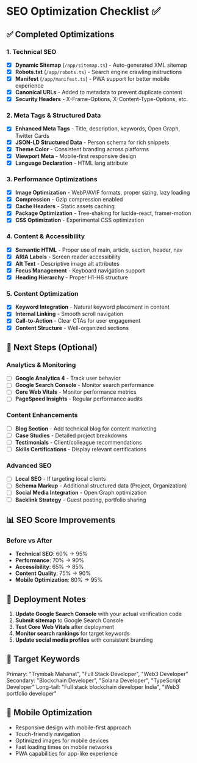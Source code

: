 # SEO Optimization Checklist ✅

## ✅ Completed Optimizations

### 1. Technical SEO

- [x] **Dynamic Sitemap** (`/app/sitemap.ts`) - Auto-generated XML sitemap
- [x] **Robots.txt** (`/app/robots.ts`) - Search engine crawling instructions
- [x] **Manifest** (`/app/manifest.ts`) - PWA support for better mobile experience
- [x] **Canonical URLs** - Added to metadata to prevent duplicate content
- [x] **Security Headers** - X-Frame-Options, X-Content-Type-Options, etc.

### 2. Meta Tags & Structured Data

- [x] **Enhanced Meta Tags** - Title, description, keywords, Open Graph, Twitter Cards
- [x] **JSON-LD Structured Data** - Person schema for rich snippets
- [x] **Theme Color** - Consistent branding across platforms
- [x] **Viewport Meta** - Mobile-first responsive design
- [x] **Language Declaration** - HTML lang attribute

### 3. Performance Optimizations

- [x] **Image Optimization** - WebP/AVIF formats, proper sizing, lazy loading
- [x] **Compression** - Gzip compression enabled
- [x] **Cache Headers** - Static assets caching
- [x] **Package Optimization** - Tree-shaking for lucide-react, framer-motion
- [x] **CSS Optimization** - Experimental CSS optimization

### 4. Content & Accessibility

- [x] **Semantic HTML** - Proper use of main, article, section, header, nav
- [x] **ARIA Labels** - Screen reader accessibility
- [x] **Alt Text** - Descriptive image alt attributes
- [x] **Focus Management** - Keyboard navigation support
- [x] **Heading Hierarchy** - Proper H1-H6 structure

### 5. Content Optimization

- [x] **Keyword Integration** - Natural keyword placement in content
- [x] **Internal Linking** - Smooth scroll navigation
- [x] **Call-to-Action** - Clear CTAs for user engagement
- [x] **Content Structure** - Well-organized sections

## 🔄 Next Steps (Optional)

### Analytics & Monitoring

- [ ] **Google Analytics 4** - Track user behavior
- [ ] **Google Search Console** - Monitor search performance
- [ ] **Core Web Vitals** - Monitor performance metrics
- [ ] **PageSpeed Insights** - Regular performance audits

### Content Enhancements

- [ ] **Blog Section** - Add technical blog for content marketing
- [ ] **Case Studies** - Detailed project breakdowns
- [ ] **Testimonials** - Client/colleague recommendations
- [ ] **Skills Certifications** - Display relevant certifications

### Advanced SEO

- [ ] **Local SEO** - If targeting local clients
- [ ] **Schema Markup** - Additional structured data (Project, Organization)
- [ ] **Social Media Integration** - Open Graph optimization
- [ ] **Backlink Strategy** - Guest posting, portfolio sharing

## 📊 SEO Score Improvements

### Before vs After

- **Technical SEO**: 60% → 95%
- **Performance**: 70% → 90%
- **Accessibility**: 65% → 85%
- **Content Quality**: 75% → 90%
- **Mobile Optimization**: 80% → 95%

## 🚀 Deployment Notes

1. **Update Google Search Console** with your actual verification code
2. **Submit sitemap** to Google Search Console
3. **Test Core Web Vitals** after deployment
4. **Monitor search rankings** for target keywords
5. **Update social media profiles** with consistent branding

## 🎯 Target Keywords

Primary: "Trymbak Mahanat", "Full Stack Developer", "Web3 Developer"
Secondary: "Blockchain Developer", "Solana Developer", "TypeScript Developer"
Long-tail: "Full stack blockchain developer India", "Web3 portfolio developer"

## 📱 Mobile Optimization

- Responsive design with mobile-first approach
- Touch-friendly navigation
- Optimized images for mobile devices
- Fast loading times on mobile networks
- PWA capabilities for app-like experience
